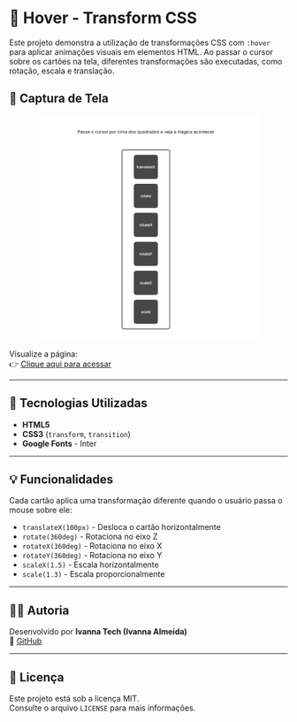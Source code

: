 # 🎨 Hover - Transform CSS

Este projeto demonstra a utilização de transformações CSS com `:hover` para aplicar animações visuais em elementos HTML. Ao passar o cursor sobre os cartões na tela, diferentes transformações são executadas, como rotação, escala e translação.

## 📸 Captura de Tela

<p align="center">
  <img src="./preview.png" alt="Preview da aplicação" width="400" />
</p>

Visualize a página:  
👉 [Clique aqui para acessar](https://ivannatech.github.io/hover-transform)

---

## 🧰 Tecnologias Utilizadas

- **HTML5**  
- **CSS3** (`transform`, `transition`)
- **Google Fonts** - Inter

---

## 💡 Funcionalidades

Cada cartão aplica uma transformação diferente quando o usuário passa o mouse sobre ele:

- `translateX(100px)` - Desloca o cartão horizontalmente
- `rotate(360deg)` - Rotaciona no eixo Z
- `rotateX(360deg)` - Rotaciona no eixo X
- `rotateY(360deg)` - Rotaciona no eixo Y
- `scaleX(1.5)` - Escala horizontalmente
- `scale(1.3)` - Escala proporcionalmente

---

## 👩‍💻 Autoria

Desenvolvido por **Ivanna Tech (Ivanna Almeida)**  
🔗 [GitHub](https://github.com/ivannatech)

---

## 📄 Licença

Este projeto está sob a licença MIT.  
Consulte o arquivo `LICENSE` para mais informações.
